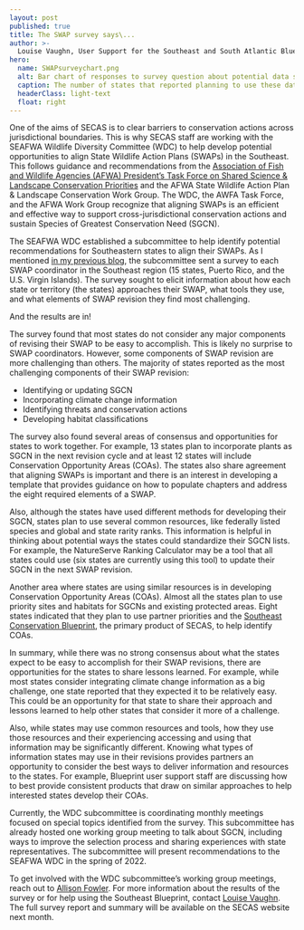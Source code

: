 ```yaml
---
layout: post
published: true
title: The SWAP survey says\...
author: >-
  Louise Vaughn, User Support for the Southeast and South Atlantic Blueprints
hero:
  name: SWAPsurveychart.png
  alt: Bar chart of responses to survey question about potential data sources for Conservation Opportunity Areas. The following number of states reported planning to use these datasets: priority sites and habitats for SGCN (including watersheds) - 12, location of existing protected areas - 12, partner priorities - 8, Southeast Conservation Blueprint - 8, Integrated Natural Resources Management Plans (INRMPs) - 2, other - 3, Not sure - 2.
  caption: The number of states that reported planning to use these datasets to identify Conservation Opportunity Areas, from the SWAP alignment survey.
  headerClass: light-text
  float: right
---
```

One of the aims of SECAS is to clear barriers to conservation actions across jurisdictional boundaries. This is why SECAS staff are working with the SEAFWA Wildlife Diversity Committee (WDC) to help develop potential opportunities to align State Wildlife Action Plans (SWAPs) in the Southeast. This follows guidance and recommendations from the [Association of Fish and Wildlife Agencies (AFWA) President’s Task Force on Shared Science & Landscape Conservation Priorities](mailto:https://www.fishwildlife.org/application/files/5316/0107/3126/AFWA_Presidents_Task_Force_Science_Landscapes_Final_Report_08262020_CLEAN.pdf) and the AFWA State Wildlife Action Plan & Landscape Conservation Work Group. The WDC, the AWFA Task Force, and the AFWA Work Group recognize that aligning SWAPs is an efficient and effective way to support cross-jurisdictional conservation actions and sustain Species of Greatest Conservation Need (SGCN).

The SEAFWA WDC established a subcommittee to help identify potential recommendations for Southeastern states to align their SWAPs. As I mentioned [in my previous blog](http://secassoutheast.org/2021/08/31/Aligning-Southeast-SWAPs.html), the subcommittee sent a survey to each SWAP coordinator in the Southeast region (15 states, Puerto Rico, and the U.S. Virgin Islands). The survey sought to elicit information about how each state or territory (the states) approaches their SWAP, what tools they use, and what elements of SWAP revision they find most challenging.

And the results are in!<!--more-->

The survey found that most states do not consider any major components of revising their SWAP to be easy to accomplish. This is likely no surprise to SWAP coordinators. However, some components of SWAP revision are more challenging than others. The majority of states reported as the most challenging components of their SWAP revision:

- Identifying or updating SGCN
- Incorporating climate change information
- Identifying threats and conservation actions 
- Developing habitat classifications

The survey also found several areas of consensus and opportunities for states to work together. For example, 13 states plan to incorporate plants as SGCN in the next revision cycle and at least 12 states will include Conservation Opportunity Areas (COAs). The states also share agreement that aligning SWAPs is important and there is an interest in developing a template that provides guidance on how to populate chapters and address the eight required elements of a SWAP.

Also, although the states have used different methods for developing their SGCN, states plan to use several common resources, like federally listed species and global and state rarity ranks. This information is helpful in thinking about potential ways the states could standardize their SGCN lists. For example, the NatureServe Ranking Calculator may be a tool that all states could use (six states are currently using this tool) to update their SGCN in the next SWAP revision. 

Another area where states are using similar resources is in developing Conservation Opportunity Areas (COAs). Almost all the states plan to use priority sites and habitats for SGCNs and existing protected areas. Eight states indicated that they plan to use partner priorities and the [Southeast Conservation Blueprint](http://secassoutheast.org/blueprint), the primary product of SECAS, to help identify COAs. 
 
In summary, while there was no strong consensus about what the states expect to be easy to accomplish for their SWAP revisions, there are opportunities for the states to share lessons learned. For example, while most states consider integrating climate change information as a big challenge, one state reported that they expected it to be relatively easy. This could be an opportunity for that state to share their approach and lessons learned to help other states that consider it more of a challenge. 

Also, while states may use common resources and tools, how they use those resources and their experiencing accessing and using that information may be significantly different. Knowing what types of information states may use in their revisions provides partners an opportunity to consider the best ways to deliver information and resources to the states. For example, Blueprint user support staff are discussing how to best provide consistent products that draw on similar approaches to help interested states develop their COAs. 

Currently, the WDC subcommittee is coordinating monthly meetings focused on special topics identified from the survey. This subcommittee has already hosted one working group meeting to talk about SGCN, including ways to improve the selection process and sharing experiences with state representatives. The subcommittee will present recommendations to the SEAFWA WDC in the spring of 2022. 

To get involved with the WDC subcommittee’s working group meetings, reach out to [Allison Fowler](mailto:Allison.Fowler@agfc.ar.gov). For more information about the results of the survey or for help using the Southeast Blueprint, contact [Louise Vaughn](mailto:louise_vaughn@fws.gov). The full survey report and summary will be available on the SECAS website next month. 
